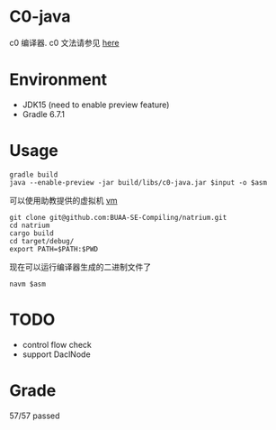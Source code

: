 # C0-java
c0 编译器. c0 文法请参见 [here](https://c0.karenia.cc/c0/c0.html)

# Environment
* JDK15 (need to enable preview feature)
* Gradle 6.7.1

# Usage
```shell script
gradle build
java --enable-preview -jar build/libs/c0-java.jar $input -o $asm
```

可以使用助教提供的虚拟机 [vm](https://github.com/BUAA-SE-Compiling/natrium)
```shell script
git clone git@github.com:BUAA-SE-Compiling/natrium.git
cd natrium
cargo build
cd target/debug/
export PATH=$PATH:$PWD
```
现在可以运行编译器生成的二进制文件了
```
navm $asm
```

# TODO
* control flow check
* support DaclNode

# Grade
57/57 passed
